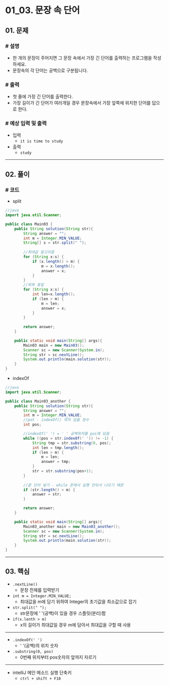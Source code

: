 # 01_03. 문장 속 단어

## 01. 문제

### # 설명

- 한 개의 문장이 주어지면 그 문장 속에서 가장 긴 단어를 출력하는 프로그램을 작성하세요.
- 문장속의 각 단어는 공백으로 구분됩니다.

### # 출력

- 첫 줄에 가장 긴 단어를 출력한다.
- 가장 길이가 긴 단어가 여러개일 경우 문장속에서 가장 앞쪽에 위치한 단어를 답으로 한다.

### # 예상 입력 및 출력

- 입력
  - `it is time to study`
- 출력
  - `study`

---

## 02. 풀이

### # 코드

- split

```java
//java
import java.util.Scanner;

public class Main03 {
    public String solution(String str){
        String answer = "";
        int m = Integer.MIN_VALUE;
        String[] s = str.split(" ");
        
        //최대값 알고리즘
        for (String x:s) {
            if (x.length() > m) {
                m = x.length();
                answer = x;
            }
        }
        //위와 동일
        for (String x:s) {
            int len=x.length();
            if (len > m) {
                m = len;
                answer = x;
            }
        }
        
        return answer;
    }

    public static void main(String[] args){
        Main03 main = new Main03();
        Scanner sc = new Scanner(System.in);
        String str = sc.nextLine();
        System.out.println(main.solution(str));
    }
}
```

- indexOf

```java
//java
import java.util.Scanner;

public class Main03_another {
    public String solution(String str){
        String answer = "";
        int m = Integer.MIN_VALUE;
        //pot - indexOf() 위치 담을 정수
        int pos;

        //indexOf(' ') = ' ' 공백위치를 pos에 담음
        while ((pos = str.indexOf(' ')) != -1) {
            String tmp = str.substring(0, pos);
            int len = tmp.length();
            if (len > m) {
                m = len;
                answer = tmp;
            }
            str = str.substring(pos+1);
        }
        
        //끝 단어 넣기 - while 문에서 실행 안되서 나오기 때문
        if (str.length() > m) {
            answer = str;
        }

        return answer;
    }

    public static void main(String[] args){
        Main03_another main = new Main03_another();
        Scanner sc = new Scanner(System.in);
        String str = sc.nextLine();
        System.out.println(main.solution(str));
    }
}
```

---

## 03. 핵심

- `.nextLine()`
  - 문장 전체를 입력받기
- `int m = Integer.MIN_VALUE;`
  - 최대값을 m에 담기 위하여 Integer의 초기값을 최소값으로 잡기
- `str.split(" ");`
  - str문장에 ' '(공백)이 있을 경우 스플릿(분리)함
- `if(x.lenth > m)`
  - x의 길이가 최대값일 경우 m에 담아서 최대값을 구할 때 사용

---

- `.indexOf(' ')`
  - ' '(공백)의 위치 숫자
- `.substring(0, pos)`
  - 0번째 위치부터 pos숫자의 앞까지 자르기

---

- intelliJ 메인 메소드 실행 단축키
  - `ctrl + shift + F10`
